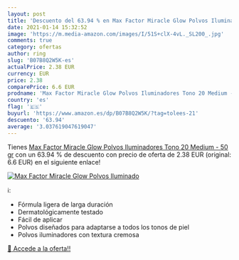 ```yaml
---
layout: post
title: 'Descuento del 63.94 % en Max Factor Miracle Glow Polvos Iluminado'
date: 2021-01-14 15:32:52
image: 'https://m.media-amazon.com/images/I/51S+clX-4vL._SL200_.jpg'
comments: true
category: ofertas
author: ring
slug: 'B07B8Q2W5K-es'
actualPrice: 2.38 EUR
currency: EUR
price: 2.38
comparePrice: 6.6 EUR
prodname: 'Max Factor Miracle Glow Polvos Iluminadores Tono 20 Medium - 50 gr'
country: 'es'
flag: '🇪🇸'
buyurl: 'https://www.amazon.es/dp/B07B8Q2W5K/?tag=tolees-21'
descuento: '63.94'
average: '3.037619047619047'
---
```


Tienes [Max Factor Miracle Glow Polvos Iluminadores Tono 20 Medium - 50 gr](https://www.amazon.es/dp/B07B8Q2W5K/?tag=tolees-21) con un 63.94 % de descuento con precio de oferta de 2.38 EUR (original: 6.6 EUR) en el siguiente enlace!

[![Max Factor Miracle Glow Polvos Iluminado](https://m.media-amazon.com/images/I/51S+clX-4vL._SL200_.jpg)](https://www.amazon.es/dp/B07B8Q2W5K/?tag=tolees-21)

ℹ️:

- Fórmula ligera de larga duración
- Dermatológicamente testado
- Fácil de aplicar
- Polvos diseñados para adaptarse a todos los tonos de piel
- Polvos iluminadores con textura cremosa

[🛒 Accede a la oferta!!](https://www.amazon.es/dp/B07B8Q2W5K/?tag=tolees-21)
